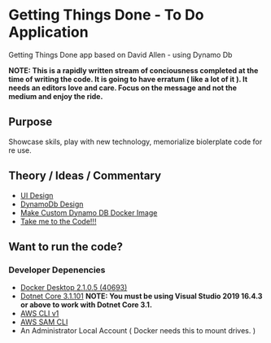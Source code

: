# Getting Things Done - To Do Application
Getting Things Done app based on David Allen - using Dynamo Db 

**__NOTE:  This is a rapidly written stream of conciousness completed at the time of writing the code. It is going to have erratum ( like a lot of it ).  It needs an editors love and care.  Focus on the message and not the medium and enjoy the ride.__**  

## Purpose
Showcase skils, play with new technology, memorialize biolerplate code for re use. 

## Theory / Ideas / Commentary

* [UI Design](./Design/README.md)
* [DynamoDb Design](./DynamoDbModeling/README.md)
* [Make Custom Dynamo DB Docker Image](./MakeDnaymoDbDockerImage/README.md)
* [Take me to the Code!!!](./Code/README.md)

## Want to run the code?  
### Developer Depenencies
* [Docker Desktop 2.1.0.5 (40693)](https://docs.docker.com/docker-for-windows/install/)
* [Dotnet Core 3.1.101](https://dotnet.microsoft.com/download/dotnet-core/3.1)
__NOTE: You must be using Visual Studio 2019 16.4.3 or above to work with Dotnet Core 3.1.__
* [AWS CLI v1](https://docs.aws.amazon.com/cli/latest/userguide/install-windows.html#install-msi-on-windows)
* [AWS SAM CLI](https://docs.aws.amazon.com/serverless-application-model/latest/developerguide/serverless-sam-cli-install-windows.html)
* An Administrator Local Account ( Docker needs this to mount drives. )
